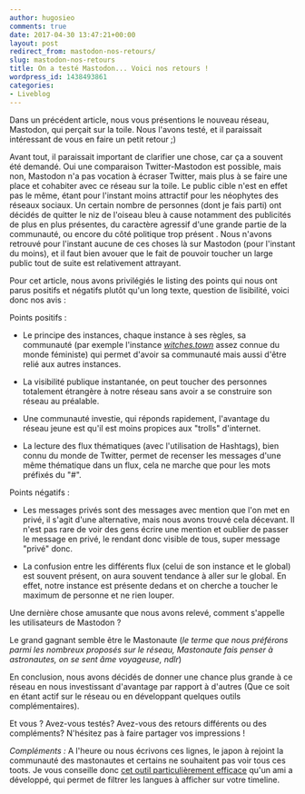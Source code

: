```yaml
---
author: hugosieo
comments: true
date: 2017-04-30 13:47:21+00:00
layout: post
redirect_from: mastodon-nos-retours/
slug: mastodon-nos-retours
title: On a testé Mastodon... Voici nos retours !
wordpress_id: 1438493861
categories:
- Liveblog
---
```


Dans un précédent article, nous vous présentions le nouveau réseau, Mastodon, qui perçait sur la toile. Nous l'avons testé, et il paraissait intéressant de vous en faire un petit retour ;)<!-- more -->

Avant tout, il paraissait important de clarifier une chose, car ça a souvent été demandé. Oui une comparaison Twitter-Mastodon est possible, mais non, Mastodon n'a pas vocation à écraser Twitter, mais plus à se faire une place et cohabiter avec ce réseau sur la toile. Le public cible n'est en effet pas le même, étant pour l'instant moins attractif pour les néophytes des réseaux sociaux. Un certain nombre de personnes (dont je fais parti) ont décidés de quitter le niz de l'oiseau bleu à cause notamment des publicités de plus en plus présentes, du caractère agressif d'une grande partie de la communauté, ou encore du côté politique trop présent . Nous n'avons retrouvé pour l'instant aucune de ces choses là sur Mastodon (pour l'instant du moins), et il faut bien avouer que le fait de pouvoir toucher un large public tout de suite est relativement attrayant.

Pour cet article, nous avons privilégiés le listing des points qui nous ont parus positifs et négatifs plutôt qu'un long texte, question de lisibilité, voici donc nos avis :

Points positifs :




    
  * Le principe des instances, chaque instance à ses règles, sa communauté (par exemple l'instance _[witches.town](http://witches.town)_ assez connue du monde féministe) qui permet d'avoir sa communauté mais aussi d'être relié aux autres instances.

    
  * La visibilité publique instantanée, on peut toucher des personnes totalement étrangère à notre réseau sans avoir a se construire son réseau au préalable.

    
  * Une communauté investie, qui réponds rapidement, l'avantage du réseau jeune est qu'il est moins propices aux "trolls" d'internet.

    
  * La lecture des flux thématiques (avec l'utilisation de Hashtags), bien connu du monde de Twitter, permet de recenser les messages d'une même thématique dans un flux, cela ne marche que pour les mots préfixés du "#".



Points négatifs :


    
  * Les messages privés sont des messages avec mention que l'on met en privé, il s'agit d'une alternative, mais nous avons trouvé cela décevant. Il n'est pas rare de voir des gens écrire une mention et oublier de passer le message en privé, le rendant donc visible de tous, super message "privé" donc.

    
  * La confusion entre les différents flux (celui de son instance et le global) est souvent présent, on aura souvent tendance à aller sur le global. En effet, notre instance est présente dedans et on cherche a toucher le maximum de personne et ne rien louper.



Une dernière chose amusante que nous avons relevé, comment s'appelle les utilisateurs de Mastodon ?

Le grand gagnant semble être le Mastonaute (_le terme que nous préférons parmi les nombreux proposés sur le réseau, Mastonaute fais penser à astronautes, on se sent âme voyageuse, ndlr_)

En conclusion, nous avons décidés de donner une chance plus grande à ce réseau en nous investissant d'avantage par rapport à d'autres (Que ce soit en étant actif sur le réseau ou en développant quelques outils complémentaires).

Et vous ? Avez-vous testés? Avez-vous des retours différents ou des compléments? N'hésitez pas à faire partager vos impressions !

_Compléments :_
A l'heure ou nous écrivons ces lignes, le japon à rejoint la communauté des mastonautes et certains ne souhaitent pas voir tous ces toots. Je vous conseille donc [cet outil particulièrement efficace](https://github.com/arthurlacoste/mastodon-lang-remover/) qu'un ami a développé, qui permet de filtrer les langues à afficher sur votre timeline.
